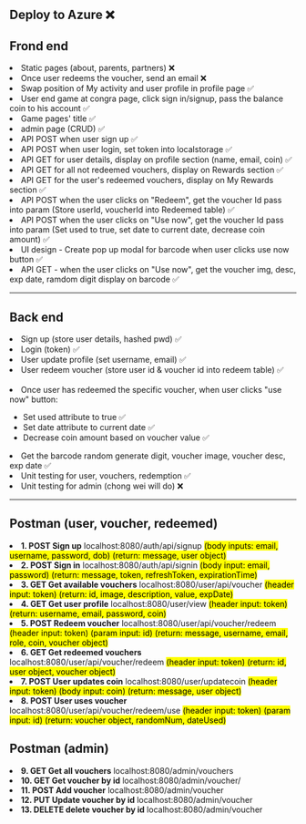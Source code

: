 <h2>Deploy to Azure &#10060;</h2>
<h2>Frond end</h2>
<li>Static pages (about, parents, partners) &#10060;</li>
<li>Once user redeems the voucher, send an email &#10060;</li>
<li>Swap position of My activity and user profile in profile page &#9989;</li>
<li>User end game at congra page, click sign in/signup, pass the balance coin to his account &#9989;</li>
<li>Game pages' title &#9989;</li>
<li>admin page (CRUD) &#9989;</li>
<li>API POST when user sign up &#9989;</li>
<li>API POST when user login, set token into localstorage &#9989;</li>
<li>API GET for user details, display on profile section (name, email, coin) &#9989;</li>
<li>API GET for all not redeemed vouchers, display on Rewards section &#9989;</li>
<li>API GET for the user's redeemed vouchers, display on My Rewards section &#9989;</li>
<li>API POST when the user clicks on "Redeem", get the voucher Id pass into param (Store userId, voucherId into Redeemed table) &#9989;</li>
<li>API POST when the user clicks on "Use now", get the voucher Id pass into param (Set used to true, set date to current date, decrease coin amount) &#9989;</li>
<li>UI design - Create pop up modal for barcode when user clicks use now button &#9989;</li>
<li>API GET - when the user clicks on "Use now", get the voucher img, desc, exp date, ramdom digit display on barcode &#9989;</li>

<hr>

<h2>Back end</h2>
<li>Sign up (store user details, hashed pwd) &#9989;</li>
<li>Login (token) &#9989;</li>
<li>User update profile (set username, email) &#9989;</li>
<li>User redeem voucher (store user id & voucher id into redeem table) &#9989;</li>
<br/>

<li>Once user has redeemed the specific voucher, when user clicks "use now" button:</li>
<ul>
  <li>Set used attribute to true &#9989;</li>
  <li>Set date attribute to current date &#9989;</li>
  <li>Decrease coin amount based on voucher value &#9989;</li>
</ul>

<li>Get the barcode random generate digit, voucher image, voucher desc, exp date &#9989;</li>
<li>Unit testing for user, vouchers, redemption &#9989;</li>
<li>Unit testing for admin (chong wei will do) &#10060;</li>

<hr>

<h2>Postman (user, voucher, redeemed)</h2>
<li><b>1. POST Sign up</b> localhost:8080/auth/api/signup <mark>(body inputs: email, username, password, dob) (return: message, user object)</mark></li>
<li><b>2. POST Sign in</b> localhost:8080/auth/api/signin <mark>(body input: email, password) (return: message, token, refreshToken, expirationTime)</mark></li>
<li><b>3. GET Get available vouchers</b> localhost:8080/user/api/voucher <mark>(header input: token) (return: id, image, description, value, expDate)</mark></li>
<li><b>4. GET Get user profile</b> localhost:8080/user/view <mark>(header input: token) (return: username, email, password, coin)</mark></li>
<li><b>5. POST Redeem voucher</b> localhost:8080/user/api/voucher/redeem <mark>(header input: token) (param input: id) (return: message, username, email, role, coin, voucher object)</mark></li>
<li><b>6. GET Get redeemed vouchers</b> localhost:8080/user/api/voucher/redeem <mark>(header input: token) (return: id, user object, voucher object)</mark></li>
<li><b>7. POST User updates coin</b> localhost:8080/user/updatecoin <mark>(header input: token) (body input: coin) (return: message, user object)</mark></li>
<li><b>8. POST User uses voucher</b> localhost:8080/user/api/voucher/redeem/use <mark>(header input: token) (param input: id) (return: voucher object, randomNum, dateUsed)</mark></li>
<h2>Postman (admin)</h2>
<li><b>9. GET Get all vouchers</b> localhost:8080/admin/vouchers</li>
<li><b>10. GET Get voucher by id</b> localhost:8080/admin/voucher/</li>
<li><b>11. POST Add voucher</b> localhost:8080/admin/voucher</li>
<li><b>12. PUT Update voucher by id</b> localhost:8080/admin/voucher</li>
<li><b>13. DELETE delete voucher by id</b> localhost:8080/admin/voucher</li>
